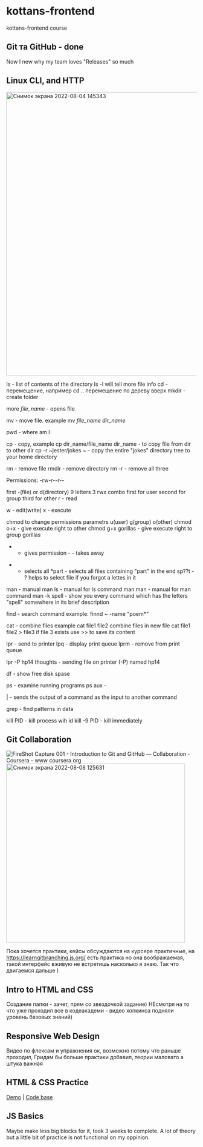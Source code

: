 # kottans-frontend
kottans-frontend course

## Git та GitHub - done
Now I new why my team loves "Releases" so much


## Linux CLI, and HTTP 
<img width="749" alt="Снимок экрана 2022-08-04 145343" src="https://user-images.githubusercontent.com/18643300/182856330-61faf52b-8af7-4504-8b6f-f953c535c7a0.png">

ls - list of contents of the directory
ls -l will tell more file info
cd - перемещение, например cd .. перемещение по дереву вверх
mkdir - create folder

more *file_name* - opens file

mv - move file. example mv *file_name* *dir_name*

pwd - where am I

cp - copy, example cp dir_name/file_name dir_name - to copy file from dir to other dir
cp -r ~jester/jokes ~ - copy the entire "jokes" directory tree to your home directory

rm - remove file
rmdir - remove directory
rm -r - remove all three

Permissions:
-rw-r--r--

first -(file) or d(directory)
 9 letters 3 rwx combo
 first for user second for group third for other
 r - read
 

 w - edit(write)
 x - execute

 chmod to change permissions
 parametrs u(user) g(group) o(other)
 chmod o+x - give execute right to other
 chmod g+x gorillas - give execute right to group gorillas
 + - gives permission - - takes away

* - selects all
*part - selects all files containing "part" in the end
sp??t - ? helps to select file if you forgot a lettes in it

man - manual
man ls - manual for ls command
man man - manual for man command
man -k spell - show you every command which has the letters "spell" somewhere in its brief description

find - search command
example:
finnd ~ -name "poem*"

cat - combine files
example cat file1 file2
combine files in new file cat file1 file2 > file3 if file 3 exists use >> to save its content

lpr - send to printer
lpq - display print queue
lprm - remove from print queue

lpr -P hp14 thoughts - sending file on printer (-P) named hp14

df - show free disk spase

ps - examine running programs
ps aux - 

| - sends the output of a command as the input to another command

grep - find patterns in data

kill PID - kill process wih id
kill -9 PID - kill immediately

## Git Collaboration
![FireShot Capture 001 - Introduction to Git and GitHub — Collaboration - Coursera - www coursera org](https://user-images.githubusercontent.com/18643300/183392665-fa065c62-2905-42eb-8fe5-39fa67c7d8de.png)
<img width="473" alt="Снимок экрана 2022-08-08 125631" src="https://user-images.githubusercontent.com/18643300/183392710-ae3037fe-3bf7-463e-afc8-af0302349e7b.png">

Пока хочется практики, кейсы обсуждаются на курсере практичные, на https://learngitbranching.js.org/ есть практика но она воображаемая, такой интерфейс вживую не встретишь насколько я знаю. Так что двигаемся дальше )

## Intro to HTML and CSS
Создание папки - зачет, прям со звездочкой задание)
НЕсмотря на то что уже проходил все в кодеакадеми - видео хопкинса подняли уровень базовых знаний)


## Responsive Web Design
Видео по флексам и упражнения ок, возможно потому что раньше проходил, Гридам бы больше практики добавил, теории маловато а штука важная

## HTML & CSS Practice
[Demo](https://darkmindskiller.github.io/popup_homework/) | [Code base](https://github.com/darkmindskiller/popup_homework)


## JS Basics
Maybe make less big blocks for it, took 3 weeks to complete. A lot of theory but a little bit of practice is not functional on my oppinion.

